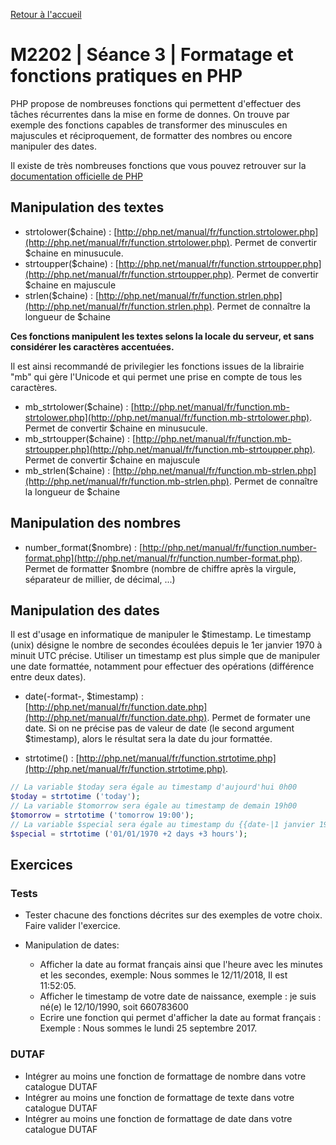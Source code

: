 [Retour à l'accueil](README.md)

# M2202 | Séance 3 | Formatage et fonctions pratiques en PHP

PHP propose de nombreuses fonctions qui permettent d'effectuer des tâches récurrentes dans la mise en forme de donnes. On trouve par exemple des fonctions capables de transformer des minuscules en majuscules et réciproquement, de formatter des nombres ou encore manipuler des dates.

Il existe de très nombreuses fonctions que vous pouvez retrouver sur la [documentation officielle de PHP](https://php.net)

## Manipulation des textes

* strtolower($chaine) : [http://php.net/manual/fr/function.strtolower.php](http://php.net/manual/fr/function.strtolower.php). Permet de convertir $chaine en minusucule.
* strtoupper($chaine) : [http://php.net/manual/fr/function.strtoupper.php](http://php.net/manual/fr/function.strtoupper.php). Permet de convertir $chaine en majuscule
* strlen($chaine) : [http://php.net/manual/fr/function.strlen.php](http://php.net/manual/fr/function.strlen.php). Permet de connaître la longueur de $chaine

**Ces fonctions manipulent les textes selons la locale du serveur, et sans considérer les caractères accentuées.**

Il est ainsi recommandé de privilegier les fonctions issues de la librairie "mb" qui gère l'Unicode et qui permet une prise en compte de tous les caractères.

* mb_strtolower($chaine) : [http://php.net/manual/fr/function.mb-strtolower.php](http://php.net/manual/fr/function.mb-strtolower.php). Permet de convertir $chaine en minusucule.
* mb_strtoupper($chaine) : [http://php.net/manual/fr/function.mb-strtoupper.php](http://php.net/manual/fr/function.mb-strtoupper.php). Permet de convertir $chaine en majuscule
* mb_strlen($chaine) : [http://php.net/manual/fr/function.mb-strlen.php](http://php.net/manual/fr/function.mb-strlen.php). Permet de connaître la longueur de $chaine

## Manipulation des nombres

* number_format($nombre) : [http://php.net/manual/fr/function.number-format.php](http://php.net/manual/fr/function.number-format.php). Permet de formatter $nombre (nombre de chiffre après la virgule, séparateur de millier, de décimal, ...)

## Manipulation des dates

Il est d'usage en informatique de manipuler le $timestamp. Le timestamp (unix) désigne le nombre de secondes écoulées depuis le 1er janvier 1970 à minuit UTC précise. Utiliser un timestamp est plus simple que de manipuler une date formattée, notamment pour effectuer des opérations (différence entre deux dates).

* date(-format-, $timestamp) : [http://php.net/manual/fr/function.date.php](http://php.net/manual/fr/function.date.php). Permet de formater une date. Si on ne précise pas de valeur de date (le second argument $timestamp), alors le résultat sera la date du jour formattée. 

* strtotime() : [http://php.net/manual/fr/function.strtotime.php](http://php.net/manual/fr/function.strtotime.php).

````php
// La variable $today sera égale au timestamp d'aujourd'hui 0h00
$today = strtotime ('today');
// La variable $tomorrow sera égale au timestamp de demain 19h00
$tomorrow = strtotime ('tomorrow 19:00');
// La variable $special sera égale au timestamp du {{date-|1 janvier 1970}} plus deux jours et trois heures
$special = strtotime ('01/01/1970 +2 days +3 hours');
````

## Exercices

### Tests

* Tester chacune des fonctions décrites sur des exemples de votre choix. Faire valider l'exercice.

* Manipulation de dates: 

  * Afficher la date au format français ainsi que l'heure avec les minutes et les secondes, exemple: Nous sommes le 12/11/2018, Il est 11:52:05.
  * Afficher le timestamp de votre date de naissance, exemple : je suis né(e) le 12/10/1990, soit 660783600
  * Ecrire une fonction qui permet d'afficher la date au format français : Exemple : Nous sommes le lundi 25 septembre 2017.


### DUTAF

* Intégrer au moins une fonction de formattage de nombre dans votre catalogue DUTAF
* Intégrer au moins une fonction de formattage de texte dans votre catalogue DUTAF
* Intégrer au moins une fonction de formattage de date dans votre catalogue DUTAF
